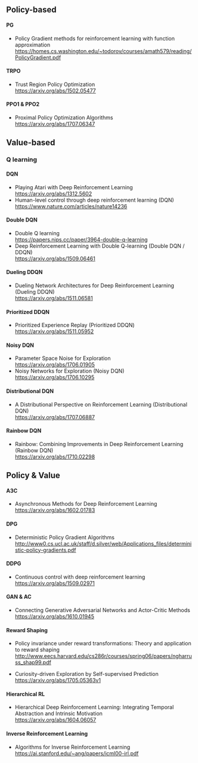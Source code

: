 ## Policy-based

#### PG
- Policy Gradient methods for reinforcement learning with function approximation  
https://homes.cs.washington.edu/~todorov/courses/amath579/reading/PolicyGradient.pdf  

#### TRPO
- Trust Region Policy Optimization  
https://arxiv.org/abs/1502.05477  

#### PPO1 & PPO2
- Proximal Policy Optimization Algorithms  
https://arxiv.org/abs/1707.06347  

## Value-based
### Q learning
#### DQN
- Playing Atari with Deep Reinforcement Learning  
https://arxiv.org/abs/1312.5602  
- Human-level control through deep reinforcement learning (DQN)  
https://www.nature.com/articles/nature14236  

#### Double DQN
- Double Q learning   
https://papers.nips.cc/paper/3964-double-q-learning  
- Deep Reinforcement Learning with Double Q-learning (Double DQN / DDQN)  
https://arxiv.org/abs/1509.06461  

#### Dueling DDQN
- Dueling Network Architectures for Deep Reinforcement Learning (Dueling DDQN)  
https://arxiv.org/abs/1511.06581  
  
#### Prioritized DDQN
- Prioritized Experience Replay (Prioritized DDQN)
https://arxiv.org/abs/1511.05952


#### Noisy DQN
- Parameter Space Noise for Exploration  
https://arxiv.org/abs/1706.01905  
- Noisy Networks for Exploration (Noisy DQN)   
https://arxiv.org/abs/1706.10295  

#### Distributional DQN
- A Distributional Perspective on Reinforcement Learning  (Distributional DQN)  
https://arxiv.org/abs/1707.06887  
  
#### Rainbow DQN
- Rainbow: Combining Improvements in Deep Reinforcement Learning (Rainbow DQN)  
https://arxiv.org/abs/1710.02298

## Policy & Value
#### A3C
- Asynchronous Methods for Deep Reinforcement Learning  
https://arxiv.org/abs/1602.01783  

#### DPG
- Deterministic Policy Gradient Algorithms  
http://www0.cs.ucl.ac.uk/staff/d.silver/web/Applications_files/deterministic-policy-gradients.pdf  

#### DDPG
- Continuous control with deep reinforcement learning  
https://arxiv.org/abs/1509.02971  

#### GAN & AC 
- Connecting Generative Adversarial Networks and Actor-Critic Methods  
https://arxiv.org/abs/1610.01945  

#### Reward Shaping
- Policy invariance under reward transformations: Theory and application to reward shaping  
http://www.eecs.harvard.edu/cs286r/courses/spring06/papers/ngharruss_shap99.pdf    
  
- Curiosity-driven Exploration by Self-supervised Prediction  
https://arxiv.org/abs/1705.05363v1  

#### Hierarchical RL
- Hierarchical Deep Reinforcement Learning: Integrating Temporal Abstraction and Intrinsic Motivation  
https://arxiv.org/abs/1604.06057  

#### Inverse Reinforcement Learning  
- Algorithms for Inverse Reinforcement Learning  
https://ai.stanford.edu/~ang/papers/icml00-irl.pdf  
